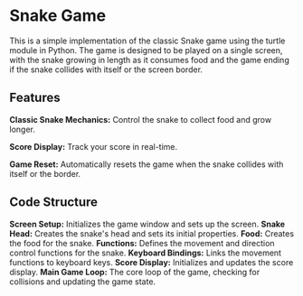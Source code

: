 # Snake Game
This is a simple implementation of the classic Snake game using the turtle module in Python. The game is designed to be played on a single screen, with the snake growing in length as it consumes food and the game ending if the snake collides with itself or the screen border.

## Features
**Classic Snake Mechanics:** Control the snake to collect food and grow longer.

**Score Display:** Track your score in real-time.

**Game Reset:** Automatically resets the game when the snake collides with itself or the border.

## Code Structure
**Screen Setup:** Initializes the game window and sets up the screen.
**Snake Head:** Creates the snake's head and sets its initial properties.
**Food:** Creates the food for the snake.
**Functions:** Defines the movement and direction control functions for the snake.
**Keyboard Bindings:** Links the movement functions to keyboard keys.
**Score Display:** Initializes and updates the score display.
**Main Game Loop:** The core loop of the game, checking for collisions and updating the game state.
